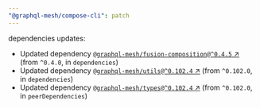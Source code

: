 ```yaml
---
"@graphql-mesh/compose-cli": patch
---
```

dependencies updates:
  - Updated dependency [`@graphql-mesh/fusion-composition@^0.4.5` ↗︎](https://www.npmjs.com/package/@graphql-mesh/fusion-composition/v/0.4.5) (from `^0.4.0`, in `dependencies`)
  - Updated dependency [`@graphql-mesh/utils@^0.102.4` ↗︎](https://www.npmjs.com/package/@graphql-mesh/utils/v/0.102.4) (from `^0.102.0`, in `dependencies`)
  - Updated dependency [`@graphql-mesh/types@^0.102.4` ↗︎](https://www.npmjs.com/package/@graphql-mesh/types/v/0.102.4) (from `^0.102.0`, in `peerDependencies`)
